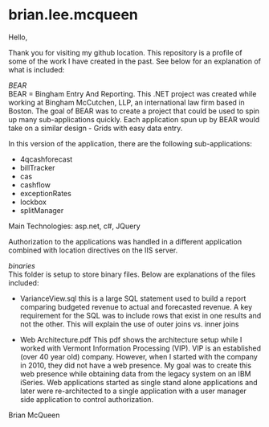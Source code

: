 brian.lee.mcqueen
=================

Hello,

Thank you for visiting my github location.  This repository is a profile of some of the work I have created in the past.  See below for an explanation of what is included:

<em>BEAR</em><br />
BEAR = Bingham Entry And Reporting.  This .NET project was created while working at Bingham McCutchen, LLP, an international law firm based in Boston. The goal of BEAR was to create a project that could be used to spin up many sub-applications quickly.  Each application spun up by BEAR would take on a similar design - Grids with easy data entry.  

In this version of the application, there are the following sub-applications:
* 4qcashforecast
* billTracker
* cas
* cashflow
* exceptionRates
* lockbox
* splitManager

Main Technologies: asp.net, c#, JQuery

Authorization to the applications was handled in a different application combined with location directives on the IIS server.


<em>binaries</em><br />
This folder is setup to store binary files.  Below are explanations of the files included:

* VarianceView.sql 
this is a large SQL statement used to build a report comparing budgeted revenue to actual and forecasted revenue.  A key requirement for the SQL was to include rows that exist in one results and not the other.  This will explain the use of outer joins vs. inner joins

* Web Architecture.pdf
This pdf shows the architecture setup while I worked with Vermont Information Processing (VIP).  VIP is an established (over 40 year old) company.  However, when I started with the company in 2010, they did not have a web presence.  My goal was to create this web presence while obtaining data from the legacy system on an IBM iSeries.  Web applications started as single stand alone applications and later were re-architected to a single application with a user manager side application to control authorization.

Brian McQueen

